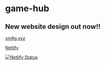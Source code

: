 # game-hub
## New website design out now!!

[xm9g.xyz](https://games.xm9g.xyz/)

[Netlify](https://unblocked-games-hub.netlify.app/)

[![Netlify Status](https://api.netlify.com/api/v1/badges/ba6ed048-31eb-4f9a-8e6e-a97a0fbd313c/deploy-status)](https://app.netlify.com/sites/unblocked-games-hub/deploys)


